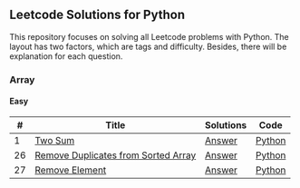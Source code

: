 ## Leetcode Solutions for Python

This repository focuses on solving all Leetcode problems with Python. The layout has two factors, which are tags and
difficulty. Besides, there will be explanation for each question.

### Array

#### Easy

| #   | Title                                     | Solutions      | Code           |
| --- | ----------------------------------------- | -------------- | -------------- |
| 1   | [Two Sum][1]                              | [Answer][1_a]  | [Python][1_c]  |
| 26  | [Remove Duplicates from Sorted Array][26] | [Answer][26_a] | [Python][26_c] |
| 27  | [Remove Element][27]                      | [Answer][27_a] | [Python][27_c] |

[1]: https://leetcode.com/problems/two-sum/
[1_a]: Array_Easy/Two_Sum
[1_c]: Array_Easy/Two_Sum/Two_Sum.py
[26]: http://leetcode.com/problems/remove-duplicates-from-sorted-array/
[26_a]: Array_Easy/Remove_Duplicates_from_Sorted_Array
[26_c]: Array_Easy/Remove_Duplicates_from_Sorted_Array/Remove_Duplicates_from_Sorted_Array.py
[27]: https://leetcode.com/problems/remove-element/
[27_a]: Array_Easy/Remove_Element
[27_c]: Array_Easy/Remove_Element/Remove_Element.py
